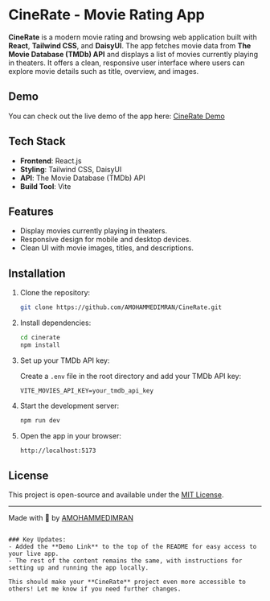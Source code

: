 # CineRate - Movie Rating App

**CineRate** is a modern movie rating and browsing web application built with **React**, **Tailwind CSS**, and **DaisyUI**. The app fetches movie data from **The Movie Database (TMDb) API** and displays a list of movies currently playing in theaters. It offers a clean, responsive user interface where users can explore movie details such as title, overview, and images.

## Demo

You can check out the live demo of the app here: [CineRate Demo](https://cinerates.netlify.app)

## Tech Stack

- **Frontend**: React.js
- **Styling**: Tailwind CSS, DaisyUI
- **API**: The Movie Database (TMDb) API
- **Build Tool**: Vite

## Features

- Display movies currently playing in theaters.
- Responsive design for mobile and desktop devices.
- Clean UI with movie images, titles, and descriptions.

## Installation

1. Clone the repository:

   ```bash
   git clone https://github.com/AMOHAMMEDIMRAN/CineRate.git
   ```

2. Install dependencies:

   ```bash
   cd cinerate
   npm install
   ```

3. Set up your TMDb API key:

   Create a `.env` file in the root directory and add your TMDb API key:

   ```env
   VITE_MOVIES_API_KEY=your_tmdb_api_key
   ```

4. Start the development server:

   ```bash
   npm run dev
   ```

5. Open the app in your browser:

   ```bash
   http://localhost:5173
   ```

## License

This project is open-source and available under the [MIT License](LICENSE).

---

Made with 💙 by [AMOHAMMEDIMRAN](https://github.com/AMOHAMMEDIMRAN)
```

### Key Updates:
- Added the **Demo Link** to the top of the README for easy access to your live app.
- The rest of the content remains the same, with instructions for setting up and running the app locally.

This should make your **CineRate** project even more accessible to others! Let me know if you need further changes.